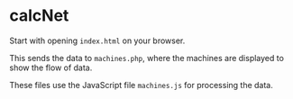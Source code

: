# calcNet

Start with opening `index.html` on your browser.

This sends the data to `machines.php`, where the machines are displayed to show the flow of data.

These files use the JavaScript file `machines.js` for processing the data. 